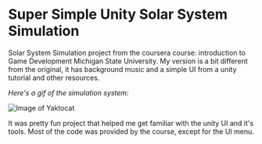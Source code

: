 # Super Simple Unity Solar System Simulation


Solar System Simulation project from the coursera course: introduction to Game Development Michigan State University. 
My version is a bit different from the original, it has background music and a simple UI from a unity tutorial and 
other resources.


*Here's a gif of the simulation system:*

![Image of Yaktocat](./simulation.gif)

It was pretty fun project that helped me get familiar with the unity UI and it's tools.
Most of the code was provided by the course, except for the UI menu.

